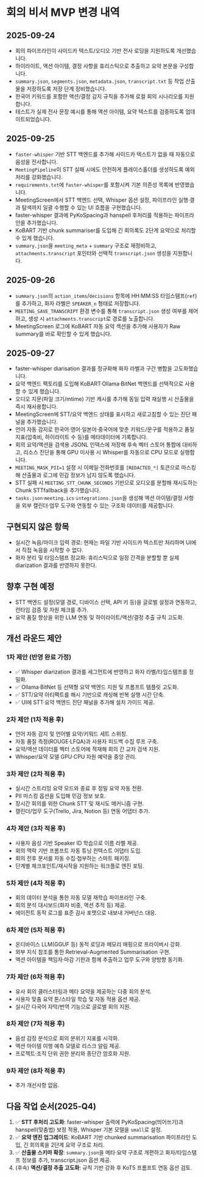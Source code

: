 # 회의 비서 MVP 변경 내역

## 2025-09-24
- 회의 파이프라인이 사이드카 텍스트/오디오 기반 전사 로딩을 지원하도록 개선했습니다.
- 하이라이트, 액션 아이템, 결정 사항을 휴리스틱으로 추출하고 요약 본문을 구성합니다.
- `summary.json`, `segments.json`, `metadata.json`, `transcript.txt` 등 작업 산출물을 저장하도록 저장 단계 정비했습니다.
- 한국어 키워드를 포함한 액션/결정 감지 규칙을 추가해 로컬 회의 시나리오를 지원합니다.
- 테스트가 실제 전사 문장 예시를 통해 액션 아이템, 요약 텍스트를 검증하도록 업데이트되었습니다.

## 2025-09-25
- `faster-whisper` 기반 STT 백엔드를 추가해 사이드카 텍스트가 없을 때 자동으로 음성을 전사합니다.
- `MeetingPipeline`이 STT 실패 시에도 안전하게 플레이스홀더를 생성하도록 예외 처리를 강화했습니다.
- `requirements.txt`에 `faster-whisper`를 포함시켜 기본 의존성 목록에 반영했습니다.
- MeetingScreen에서 STT 백엔드 선택, Whisper 옵션 설정, 파이프라인 실행·결과 탐색까지 일괄 수행할 수 있는 UI 흐름을 구현했습니다.
- faster-whisper 결과에 PyKoSpacing과 hanspell 후처리를 적용하는 파이프라인을 추가했습니다.
- KoBART 기반 chunk summariser를 도입해 긴 회의록도 2단계 요약으로 처리할 수 있게 했습니다.
- `summary.json`을 `meeting_meta` + `summary` 구조로 재정비하고, `attachments.transcript` 포인터와 선택적 `transcript.json` 생성을 지원합니다.

## 2025-09-26
- `summary.json`의 `action_items`/`decisions` 항목에 HH:MM:SS 타임스탬프(`ref`)를 추가하고, 화자 라벨은 `SPEAKER_n` 형태로 저장합니다.
- `MEETING_SAVE_TRANSCRIPT` 환경 변수를 통해 `transcript.json` 생성 여부를 제어하고, 생성 시 `attachments.transcript`로 경로를 노출합니다.
- MeetingScreen 로그에 KoBART 자동 요약 섹션을 추가해 사용자가 Raw summary를 바로 확인할 수 있게 했습니다.

## 2025-09-27
- faster-whisper diarisation 결과를 정규화해 화자 라벨과 구간 병합을 고도화했습니다.
- 요약 백엔드 팩토리를 도입해 KoBART·Ollama·BitNet 백엔드를 선택적으로 사용할 수 있게 했습니다.
- 오디오 지문(파일 크기/mtime) 기반 캐시를 추가해 동일 입력 재실행 시 산출물을 즉시 재사용합니다.
- MeetingScreen에 STT/요약 백엔드 상태를 표시하고 새로고침할 수 있는 진단 패널을 추가했습니다.
- 언어 자동 감지로 한국어·영어·일본어·중국어에 맞춘 키워드/문구를 적용하고 품질 지표(압축비, 하이라이트 수 등)를 메타데이터에 기록합니다.
- 회의 요약/액션을 검색용 JSONL 인덱스에 저장해 후속 벡터 스토어 통합에 대비하고, 리소스 진단을 통해 GPU 미사용 시 Whisper를 자동으로 CPU 모드로 실행합니다.
- `MEETING_MASK_PII=1` 설정 시 이메일·전화번호를 `[REDACTED_*]` 토큰으로 마스킹해 산출물과 로그에 민감 정보가 남지 않도록 했습니다.
- STT 실패 시 `MEETING_STT_CHUNK_SECONDS` 기반으로 오디오를 분할해 재시도하는 Chunk STTfallback을 추가했습니다.
- `tasks.json`·`meeting.ics`·`integrations.json`을 생성해 액션 아이템/결정 사항을 외부 캘린더·업무 도구와 연동할 수 있는 구조화 데이터를 제공합니다.

## 구현되지 않은 항목
- 실시간 녹음/마이크 입력 경로: 현재는 파일 기반 사이드카 텍스트만 처리하며 UI에서 직접 녹음을 시작할 수 없다.
- 화자 분리 및 타임스탬프 정교화: 휴리스틱으로 일정 간격을 분할할 뿐 실제 diarization 결과를 반영하지 못한다.

## 향후 구현 예정
- STT 백엔드 설정(모델 경로, 디바이스 선택, API 키 등)을 글로벌 설정과 연동하고, 런타임 검증 및 자원 체크를 추가.
- 요약 품질 향상을 위한 LLM 연동 및 하이라이트/액션/결정 추출 규칙 고도화.

## 개선 라운드 제안
### 1차 제안 (반영 완료 가정)
- ✅ Whisper diarization 결과를 세그먼트에 반영하고 화자 라벨/타임스탬프를 정밀화.
- ✅ Ollama·BitNet 등 선택형 요약 백엔드 지원 및 프롬프트 템플릿 고도화.
- ✅ STT/요약 아티팩트를 해시 기반으로 캐싱해 반복 실행 시간 단축.
- ✅ UI에 STT·요약 백엔드 진단 패널을 추가해 설치 가이드 제공.

### 2차 제안 (1차 적용 후)
- 언어 자동 감지 및 언어별 요약/키워드 세트 스위칭.
- 자동 품질 측정(ROUGE·LFQA)과 사용자 피드백 수집 루프 구축.
- 요약/액션 데이터를 벡터 스토어에 적재해 회의 간 교차 검색 지원.
- Whisper/요약 모델 GPU·CPU 자원 예약을 중앙 관리.

### 3차 제안 (2차 적용 후)
- 실시간 스트리밍 요약 모드와 종료 후 정밀 요약 자동 전환.
- PII 마스킹 옵션을 도입해 민감 정보 보호.
- 장시간 회의를 위한 Chunk STT 및 재시도 메커니즘 구현.
- 캘린더/업무 도구(Trello, Jira, Notion 등) 연동 어댑터 추가.

### 4차 제안 (3차 적용 후)
- 사용자 음성 기반 Speaker ID 학습으로 이름 라벨 제공.
- 회의 맥락 기반 프롬프트 자동 튜닝 컨텍스트 어댑터 도입.
- 회의 전후 문서를 자동 수집·첨부하는 스마트 패키징.
- 단계별 체크포인트/재시작을 지원하는 워크플로 엔진 포팅.

### 5차 제안 (4차 적용 후)
- 회의 데이터 분석을 통한 자동 모델 재학습 파이프라인 구축.
- 회의 분석 대시보드(화자 비중, 액션 추적 등) 제공.
- 에이전트 동작 로그를 표준 감사 포맷으로 내보내 거버넌스 대응.

### 6차 제안 (5차 적용 후)
- 온디바이스 LLM(GGUF 등) 동적 로딩과 메모리 매핑으로 프라이버시 강화.
- 외부 지식 참조를 통한 Retrieval-Augmented Summarisation 구현.
- 액션 아이템을 책임자·마감 기한과 함께 추출하고 업무 도구와 양방향 동기화.

### 7차 제안 (6차 적용 후)
- 유사 회의 클러스터링과 메타 요약을 제공하는 다중 회의 분석.
- 사용자 맞춤 요약 톤/스타일 학습 및 자동 적용 옵션 제공.
- 실시간 다국어 자막/번역 기능으로 글로벌 회의 지원.

### 8차 제안 (7차 적용 후)
- 음성 감정 분석으로 회의 분위기 지표를 시각화.
- 액션 아이템 이행 예측 모델로 리스크 알림 제공.
- 프로젝트·조직 단위 권한 분리와 종단간 암호화 지원.

### 9차 제안 (8차 적용 후)
- 추가 개선사항 없음.

## 다음 작업 순서(2025-Q4)
1. ✅ **STT 후처리 고도화**: faster-whisper 출력에 PyKoSpacing(띄어쓰기)과 hanspell(맞춤법) 보정 적용, Whisper 기본 모델을 `small`로 설정.
2. ✅ **요약 엔진 업그레이드**: KoBART 기반 chunked summarisation 파이프라인 도입, 긴 회의록을 2단계 요약 구조로 처리.
3. ✅ **산출물 스키마 확장**: `summary.json`을 메타·요약 구조로 개편하고 화자/타임스탬프 정보를 추가, transcript.json 옵션 제공.
4. (후속) **액션/결정 추출 고도화**: 규칙 기반 강화 후 KoT5 프롬프트 연동 옵션 검토.
